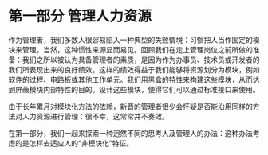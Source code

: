 # 第一部分 管理人力资源

作为管理者，我们多数人很容易陷入一种典型的失败情境：习惯把人当作固定的模块来管理。当然，这种惯性来源显而易见。回顾我们在走上管理岗位之前所做的准备：我们之所以被认为具备管理者的素质，是因为作为办事员、技术员或开发者的我们所表现出来的良好绩效。这样的绩效得益于我们能够将资源划分为模块，例如软件的过程、电路板或其他工作单元。我们用黑盒的特性来构建这些模块，从而达到屏蔽模块内部特性的目的。设计这些模块，使得它们可以通过标准接口来使用。

由于长年累月对模块化方法的依赖，新晋的管理者很少会怀疑是否能沿用同样的方法对人力资源进行管理：很不幸，这常常并不奏效。

在第一部分，我们一起来探索一种迥然不同的思考人及管理人的办法：这种办法考虑的是怎样去适应人的“非模块化”特征。
